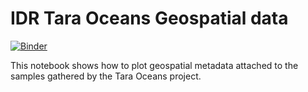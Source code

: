 # IDR Tara Oceans Geospatial data
[![Binder](https://mybinder.org/badge_logo.svg)](https://mybinder.org/v2/gh/microscopepony/idr0015-tara-oceans-geospatial/HEAD?urlpath=%2Flab%2Ftree%2FTara_Oceans_Geospatial.ipynb)

This notebook shows how to plot geospatial metadata attached to the samples gathered by the Tara Oceans project.
